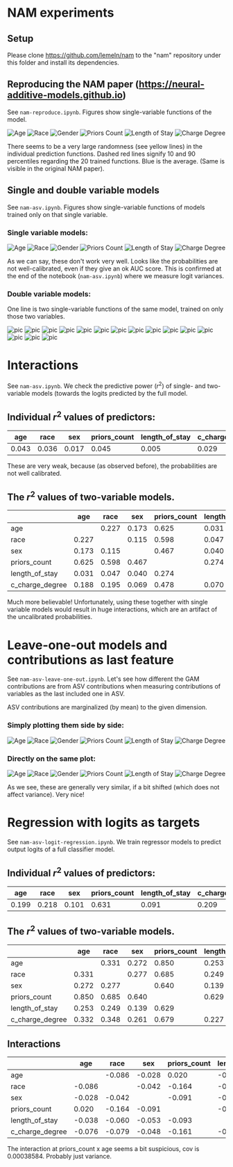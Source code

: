 # NAM experiments


## Setup

Please clone https://github.com/lemeln/nam to the "nam" repository under this folder and install its dependencies.

## Reproducing the NAM paper (https://neural-additive-models.github.io)

See `nam-reproduce.ipynb`. Figures show single-variable functions of the model.

![Age](out/recidivism_0.png)
![Race](out/recidivism_1.png)
![Gender](out/recidivism_2.png)
![Priors Count](out/recidivism_3.png)
![Length of Stay](out/recidivism_4.png)
![Charge Degree](out/recidivism_5.png)

There seems to be a very large randomness (see yellow lines) in the individual prediction functions. Dashed red lines signify 10 and 90 percentiles regarding the 20 trained functions. Blue is the average. (Same is visible in the original NAM paper).


## Single and double variable models

See `nam-asv.ipynb`. Figures show single-variable functions of models trained only on that single variable.

### Single variable models:

![Age](out/recidivism_solo_0.png)
![Race](out/recidivism_solo_1.png)
![Gender](out/recidivism_solo_2.png)
![Priors Count](out/recidivism_solo_3.png)
![Length of Stay](out/recidivism_solo_4.png)
![Charge Degree](out/recidivism_solo_5.png)

As we can say, these don't work very well. Looks like the probabilities are not well-calibrated, even if they give an ok AUC score. This is confirmed at the end of the notebook (`nam-asv.ipynb`) where we measure logit variances.

### Double variable models:

One line is two single-variable functions of the same model, trained on only those two variables.

![pic](out/recidivism_double_0.png)
![pic](out/recidivism_double_1.png)
![pic](out/recidivism_double_2.png)
![pic](out/recidivism_double_3.png)
![pic](out/recidivism_double_4.png)
![pic](out/recidivism_double_5.png)
![pic](out/recidivism_double_6.png)
![pic](out/recidivism_double_7.png)
![pic](out/recidivism_double_8.png)
![pic](out/recidivism_double_9.png)
![pic](out/recidivism_double_10.png)
![pic](out/recidivism_double_11.png)
![pic](out/recidivism_double_12.png)
![pic](out/recidivism_double_13.png)
![pic](out/recidivism_double_14.png)

# Interactions
See `nam-asv.ipynb`. We check the predictive power ($r^2$) of single- and two-variable models (towards the logits predicted by the full model.

## Individual $r^2$ values of predictors:

|age|race|sex|priors_count|length_of_stay|c_charge_degree|
|---|---|---|---|---|---|
|0.043|0.036|0.017|0.045|0.005|0.029|

These are very weak, because (as observed before), the probabilities are not well calibrated.

## The $r^2$ values of two-variable models.

||age|race|sex|priors_count|length_of_stay|c_charge_degree|
|---|---|---|---|---|---|---|
|age||0.227|0.173|0.625|0.031|0.188|
|race|0.227||0.115|0.598|0.047|0.195|
|sex|0.173|0.115||0.467|0.040|0.069|
|priors_count|0.625|0.598|0.467||0.274|0.478|
|length_of_stay|0.031|0.047|0.040|0.274||0.070|
|c_charge_degree|0.188|0.195|0.069|0.478|0.070||

Much more believable! Unfortunately, using these together with single variable models would result in huge interactions, which are an artifact of the uncalibrated probabilities.

# Leave-one-out models and contributions as last feature

See `nam-asv-leave-one-out.ipynb`. Let's see how different the GAM contributions are from ASV contributions when measuring contributions of variables as the last included one in ASV.

ASV contributions are marginalized (by mean) to the given dimension.

### Simply plotting them side by side:

![Age](out/leave_one_out_0.png)
![Race](out/leave_one_out_1.png)
![Gender](out/leave_one_out_2.png)
![Priors Count](out/leave_one_out_3.png)
![Length of Stay](out/leave_one_out_4.png)
![Charge Degree](out/leave_one_out_5.png)

### Directly on the same plot:

![Age](out/leave_one_out_compare_0.png)
![Race](out/leave_one_out_compare_1.png)
![Gender](out/leave_one_out_compare_2.png)
![Priors Count](out/leave_one_out_compare_3.png)
![Length of Stay](out/leave_one_out_compare_4.png)
![Charge Degree](out/leave_one_out_compare_5.png)

As we see, these are generally very similar, if a bit shifted (which does not affect variance). Very nice!

# Regression with logits as targets

See `nam-asv-logit-regression.ipynb`. We train regressor models to predict output logits of a full classifier model.

## Individual $r^2$ values of predictors:

|age|race|sex|priors_count|length_of_stay|c_charge_degree|
|---|---|---|---|---|---|
|0.199|0.218|0.101|0.631|0.091|0.209|


## The $r^2$ values of two-variable models.

||age|race|sex|priors_count|length_of_stay|c_charge_degree|
|---|---|---|---|---|---|---|
|age||0.331|0.272|0.850|0.253|0.332|
|race|0.331||0.277|0.685|0.249|0.348|
|sex|0.272|0.277||0.640|0.139|0.261|
|priors_count|0.850|0.685|0.640||0.629|0.679|
|length_of_stay|0.253|0.249|0.139|0.629||0.227|
|c_charge_degree|0.332|0.348|0.261|0.679|0.227||

## Interactions

||age|race|sex|priors_count|length_of_stay|c_charge_degree|
|---|---|---|---|---|---|---|
|age||-0.086|-0.028|0.020|-0.038|-0.076|
|race|-0.086||-0.042|-0.164|-0.060|-0.079|
|sex|-0.028|-0.042||-0.091|-0.053|-0.048|
|priors_count|0.020|-0.164|-0.091||-0.093|-0.161|
|length_of_stay|-0.038|-0.060|-0.053|-0.093||-0.072|
|c_charge_degree|-0.076|-0.079|-0.048|-0.161|-0.072||

The interaction at priors_count x age seems a bit suspicious, cov is 0.00038584. Probably just variance.
